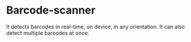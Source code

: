 # Barcode-scanner
It detects barcodes in real-time, on device, in any orientation. It can also detect multiple barcodes at once.
